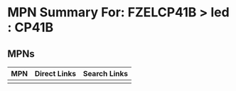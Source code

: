 



# MPN Summary For: FZELCP41B > led : CP41B

## MPNs
  

|MPN|Direct Links|Search Links|
| :--- | :--- | :--- |
||||

